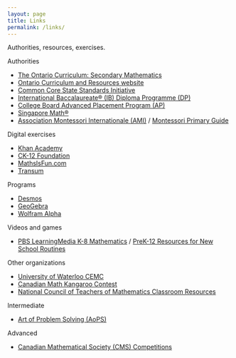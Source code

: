 ```yaml
---
layout: page
title: Links
permalink: /links/
---
```


Authorities, resources, exercises.

Authorities

* [The Ontario Curriculum: Secondary Mathematics](http://www.edu.gov.on.ca/eng/curriculum/secondary/curriculum-update.html)
* [Ontario Curriculum and Resources website](https://www.dcp.edu.gov.on.ca/en/math)
* [Common Core State Standards Initiative](http://www.corestandards.org/read-the-standards/)
* [International Baccalaureate® (IB) Diploma Programme (DP)](https://www.ibo.org/programmes/diploma-programme/curriculum/mathematics/)
* [College Board Advanced Placement Program (AP)](https://apstudents.collegeboard.org/course-index-page)
* [Singapore Math®](https://www.singaporemath.com/)
* [Association Montessori Internationale (AMI)](https://montessori-ami.org/) / [Montessori Primary Guide](https://www.infomontessori.com/mathematics/introduction.htm)

Digital exercises

* [Khan Academy](https://www.khanacademy.org/)
* [CK-12 Foundation](https://www.ck12.org/student/)
* [MathsIsFun.com](https://www.mathsisfun.com/)
* [Transum](https://www.transum.org/)

Programs

* [Desmos](https://www.desmos.com/)
* [GeoGebra](https://www.geogebra.org/geometry)
* [Wolfram Alpha](https://www.wolframalpha.com/)

Videos and games

* [PBS LearningMedia K-8 Mathematics](https://www.pbslearningmedia.org/subjects/mathematics/k-8-mathematics/) / [PreK-12 Resources for New School Routines
](https://www.pbslearningmedia.org/collection/new-school-routines/)

Other organizations

* [University of Waterloo CEMC](https://www.cemc.uwaterloo.ca/)
* [Canadian Math Kangaroo Contest](https://mathkangaroo.ca/)
* [National Council of Teachers of Mathematics Classroom Resources](https://www.nctm.org/classroomresources/)

Intermediate

* [Art of Problem Solving (AoPS)](https://artofproblemsolving.com/company)

Advanced

* [Canadian Mathematical Society (CMS) Competitions](https://cms.math.ca/competitions/)
